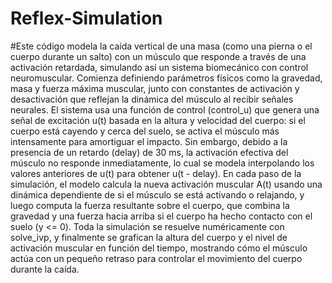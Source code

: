# Reflex-Simulation

#Este código modela la caída vertical de una masa (como una pierna o el cuerpo durante un salto) con un músculo que responde a través de una activación retardada, simulando así un sistema biomecánico con control neuromuscular. Comienza definiendo parámetros físicos como la gravedad, masa y fuerza máxima muscular, junto con constantes de activación y desactivación que reflejan la dinámica del músculo al recibir señales neurales. El sistema usa una función de control (control_u) que genera una señal de excitación u(t) basada en la altura y velocidad del cuerpo: si el cuerpo está cayendo y cerca del suelo, se activa el músculo más intensamente para amortiguar el impacto. Sin embargo, debido a la presencia de un retardo (delay) de 30 ms, la activación efectiva del músculo no responde inmediatamente, lo cual se modela interpolando los valores anteriores de u(t) para obtener u(t - delay). En cada paso de la simulación, el modelo calcula la nueva activación muscular A(t) usando una dinámica dependiente de si el músculo se está activando o relajando, y luego computa la fuerza resultante sobre el cuerpo, que combina la gravedad y una fuerza hacia arriba si el cuerpo ha hecho contacto con el suelo (y <= 0). Toda la simulación se resuelve numéricamente con solve_ivp, y finalmente se grafican la altura del cuerpo y el nivel de activación muscular en función del tiempo, mostrando cómo el músculo actúa con un pequeño retraso para controlar el movimiento del cuerpo durante la caída.

